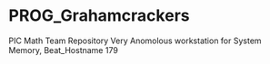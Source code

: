 # PROG_Grahamcrackers
PIC Math Team Repository
Very Anomolous workstation for System Memory, Beat_Hostname 179
